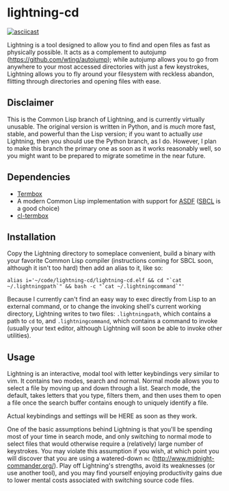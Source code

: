 # lightning-cd

[![asciicast](https://asciinema.org/a/29694.png)](https://asciinema.org/a/29694)

Lightning is a tool designed to allow you to find and open files as fast as physically possible.  It acts as a complement to autojump (https://github.com/wting/autojump); while autojump allows you to go from anywhere to your most accessed directories with just a few keystrokes, Lightning allows you to fly around your filesystem with reckless abandon, flitting through directories and opening files with ease.


Disclaimer
---------

This is the Common Lisp branch of Lightning, and is currently virtually unusable. The original version is written in Python, and is _much_ more fast, stable, and powerful than the Lisp version; if you want to actually _use_ Lightning, then you should use the Python branch, as I do. However, I plan to make this branch the primary one as soon as it works reasonably well, so you might want to be prepared to migrate sometime in the near future.

Dependencies
-----------

 - [Termbox](https://github.com/nsf/termbox)
 - A modern Common Lisp implementation with support for [ASDF](https://common-lisp.net/project/asdf/asdf.html) ([SBCL](http://www.sbcl.org/) is a good choice)
 - [cl-termbox](https://github.com/fouric/cl-termbox)

Installation
------------

Copy the Lightning directory to someplace convenient, build a binary with your favorite Common Lisp compiler (instructions coming for SBCL soon, although it isn't too hard) then add an alias to it, like so:

    alias i='~/code/lightning-cd/lightning-cd.elf && cd "`cat ~/.lightningpath`" && bash -c "`cat ~/.lightningcommand`"'

Because I currently can't find an easy way to exec directly from Lisp to an external command, or to change the invoking shell's current working directory, Lightning writes to two files: `.lightningpath`, which contains a path to `cd` to, and `.lightningcommand`, which contains a command to invoke (usually your text editor, although Lightning will soon be able to invoke other utilities).

Usage
-----

Lightning is an interactive, modal tool with letter keybindings very similar to vim.  It contains two modes, search and normal.  Normal mode allows you to select a file by moving up and down through a list.  Search mode, the default, takes letters that you type, filters them, and then uses them to open a file once the search buffer contains enough to uniquely identify a file.

Actual keybindings and settings will be HERE as soon as they work.

One of the basic assumptions behind Lightning is that you'll be spending most of your time in search mode, and only switching to normal mode to select files that would otherwise require a (relatively) large number of keystrokes. You may violate this assumption if you wish, at which point you will discover that you are using a watered-down `mc` (http://www.midnight-commander.org/). Play off Lightning's strengths, avoid its weaknesses (or use another tool), and you may find yourself enjoying productivity gains due to lower mental costs associated with switching source code files.
